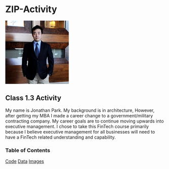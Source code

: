 # ZIP-Activity

![Portrait](linkedin-picture.jpg)

## Class 1.3 Activity

My name is Jonathan Park. My background is in architecture, However, after 
getting my MBA I made a career change to a government/military contracting 
company. My career goals are to continue moving upwards into executive 
management. I chose to take this FinTech course primarily because I believe 
executive management for all businesses will need to have a FinTech related 
understanding and capability.

### Table of Contents
[Code](https://github.com/jkp0586/ZIP-Activity/tree/master/code)
[Data](https://github.com/jkp0586/ZIP-Activity/tree/master/data)
[Images](https://github.com/jkp0586/ZIP-Activity/tree/master/images)

